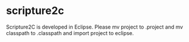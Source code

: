 scripture2c
===========

Scripture2C is developed in Eclipse. 
Please mv project to .project
and mv classpath to .classpath
and import project to eclipse.
